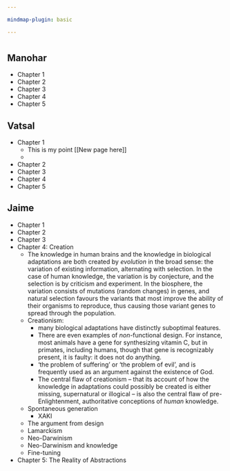```yaml
---

mindmap-plugin: basic

---
```


# 

## Manohar
- Chapter 1
- Chapter 2
- Chapter 3
- Chapter 4
- Chapter 5


## Vatsal
- Chapter 1
	- This is my point [[New page here]]
	- 
- Chapter 2
- Chapter 3
- Chapter 4
- Chapter 5

## Jaime
- Chapter 1
- Chapter 2
- Chapter 3
- Chapter 4: Creation
   - The knowledge in human brains and the knowledge in biological adaptations are both created by _evolution_ in the broad sense: the variation of existing information, alternating with selection. In the case of human knowledge, the variation is by conjecture, and the selection is by criticism and experiment. In the biosphere, the variation consists of mutations (random changes) in genes, and natural selection favours the variants that most improve the ability of their organisms to reproduce, thus causing those variant genes to spread through the population.
   - Creationism:
      - many biological adaptations have distinctly suboptimal features.
      - There are even examples of _non_-functional design. For instance, most animals have a gene for synthesizing vitamin C, but in primates, including humans, though that gene is recognizably present, it is faulty: it does not do anything.
      - ‘the problem of suffering’ or ‘the problem of evil’, and is frequently used as an argument against the existence of God.
      - The central flaw of creationism – that its account of how the knowledge in adaptations could possibly be created is either missing, supernatural or illogical – is also the central flaw of pre-Enlightenment, authoritative conceptions of _human_ knowledge.
   - Spontaneous generation
	   - XAKI
   - The argument from design
   - Lamarckism
   - Neo-Darwinism
   - Neo-Darwinism and knowledge
   - Fine-tuning
- Chapter 5: The Reality of Abstractions
